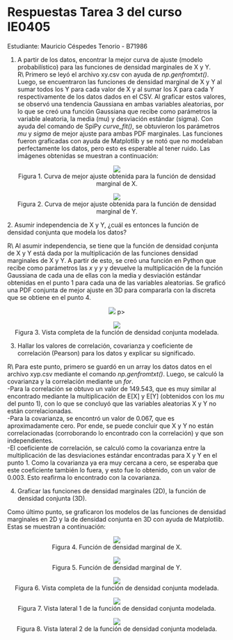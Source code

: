 # Respuestas Tarea 3 del curso IE0405
Estudiante: Mauricio Céspedes Tenorio - B71986

1. A partir de los datos, encontrar la mejor curva de ajuste (modelo probabilístico) para las funciones de densidad marginales de X y Y.  
R\ Primero se leyó el archivo xy.csv con ayuda de <em>np.genfromtxt()</em>. Luego, se encuentraron las funciones de densidad marginal de X y Y al sumar todos los Y para cada valor de X y al sumar los X para cada Y respectivamente de los datos dados en el CSV. Al graficar estos valores, se observó una tendencia Gaussiana en ambas variables aleatorias, por lo que se creó una función Gaussiana que recibe como parámetros la variable aleatoria, la media (mu) y desviación estándar (sigma). Con ayuda del comando de SpiPy <em>curve_fit()</em>, se obtuvieron los parámetros <em>mu</em> y <em>sigma</em> de mejor ajuste para ambas PDF marginales. Las funciones fueron graficadas con ayuda de Matplotlib y se notó que no modelaban perfectamente los datos, pero esto es esperable al tener ruido. Las imágenes obtenidas se muestran a continuación:  
<p align="center">
  <img src="Gráficas_punto_1/curva_ajuste_X.png"/>
  <br>
  Figura 1. Curva de mejor ajuste obtenida para la función de densidad marginal de X.
</p>  
<p align="center">
  <img src="Gráficas_punto_1/curva_ajuste_Y.png"/>  
  <br>
  Figura 2. Curva de mejor ajuste obtenida para la función de densidad marginal de Y.
</p>  
2. Asumir independencia de X y Y, ¿cuál es entonces la función de densidad conjunta que modela los datos?  

R\ Al asumir independencia, se tiene que la función de densidad conjunta de X y Y está dada por la multiplicación de las funciones densidad marginales de X y Y. A partir de esto, se creó una función en Python que recibe como parámetros las <em>x</em> y <em>y</em> y devuelve la multiplicación de la función Gaussiana de cada una de ellas con la media y desviación estándar obtenidas en el punto 1 para cada una de las variables aleatorias. Se graficó una PDF conjunta de mejor ajuste en 3D para compararla con la discreta que se obtiene en el punto 4.  
<p align="center">
  <img src="https://render.githubusercontent.com/render/math?math=f_{XY}(xy)=f_X(x)*f_Y(y)=\left(\frac{1}{\sqrt{2%20\pi%20a}}%20exp{[\frac{-(x-b)^2}{2a}]}\right)*\left(\frac{1}{\sqrt{2%20\pi%20a}}%20exp{[\frac{-(x-b)^2}{2a}]}\right)">  
p>  
<p align="center">
  <img src="Gráficas_punto_2/curva_ajuste_XY_a.png"/>
  <br>
  Figura 3. Vista completa de la función de densidad conjunta modelada.
</p>  

3. Hallar los valores de correlación, covarianza y coeficiente de correlación (Pearson) para los datos y explicar su significado.  

R\ Para este punto, primero se guardó en un array los datos datos en el archivo xyp.csv mediante el comando <em>np.genfromtxt()</em>. Luego, se calculó la covarianza y la correlación mediante un <em>for</em>.  
-Para la correlación se obtuvo un valor de 149.543, que es muy similar al encontrado mediante la multiplicación de E[X] y E[Y] (obtenidos con los <em>mu</em> del punto 1), con lo que se concluyó que las variables aleatorias X y Y no están correlacionadas.  
-Para la covarianza, se encontró un valor de 0.067, que es aproximadamente cero. Por ende, se puede concluir que X y Y no están correlacionadas (corroborando lo encontrado con la correlación) y que son independientes.  
-El coeficiente de correlación, se calculó como la covarianza entre la multiplicación de las desviaciones estándar encontradas para X y Y en el punto 1. Como la covarianza ya era muy cercana a cero, se esperaba que este coeficiente también lo fuera, y esto fue lo obtenido, con un valor de 0.003. Esto reafirma lo encontrado con la covarianza.  

4. Graficar las funciones de densidad marginales (2D), la función de densidad conjunta (3D).  

Como último punto, se graficaron los modelos de las funciones de densidad marginales en 2D y la de densidad conjunta en 3D con ayuda de Matplotlib. Estas se muestran a continuación:
<p align="center">
  <img src="Gráficas_punto_4/fx.png"/>
  <br>
  Figura 4. Función de densidad marginal de X.
</p>  
<p align="center">
  <img src="Gráficas_punto_4/fy.png"/>
  <br>
  Figura 5. Función de densidad marginal de Y.
</p>  
<p align="center">
  <img src="Gráficas_punto_4/curva_ajuste_XY_a.png"/>
  <br>
  Figura 6. Vista completa de la función de densidad conjunta modelada.
</p>  
<p align="center">
  <img src="Gráficas_punto_4/curva_ajuste_XY_b.png"/>
  <br>
  Figura 7. Vista lateral 1 de la función de densidad conjunta modelada.
</p>  
<p align="center">
  <img src="Gráficas_punto_4/curva_ajuste_XY_c.png"/>
  <br>
  Figura 8. Vista lateral 2 de la función de densidad conjunta modelada.
</p>  
